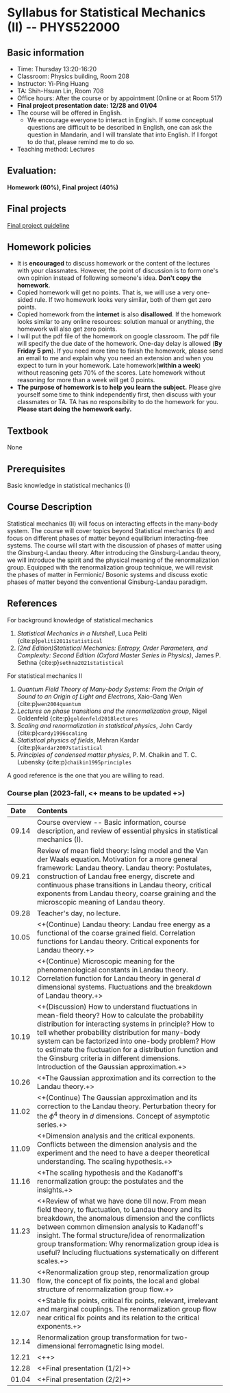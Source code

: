 # Syllabus for Statistical Mechanics (II) -- PHYS522000

[//]: <> (> 盡信書不如無書。--孟子 道可道，非常道。--老子The quotes above are very elegant descriptions about the attitude of learning. If one completely believe what a book says, it is better not to read any books. Any books should not become an obstacles for thinking. )

## Basic information
* Time: Thursday 13:20-16:20
* Classroom: Physics building, Room 208 
* Instructor: Yi-Ping Huang
* TA: Shih-Hsuan Lin, Room 708
* Office hours: After the course or by appointment (Online or at Room 517)
* **Final project presentation date: 12/28 and 01/04**
* The course will be offered in English.
	* We encourage everyone to interact in English. If some conceptual questions are difficult to be described in English, one can ask the question in Mandarin, and I will translate that into English. If I forgot to do that, please remind me to do so.
* Teaching method: Lectures 
	
## Evaluation:

**Homework (60%), Final project (40%)**

## Final projects

[Final project guideline](https://hackmd.io/@yihu3230/HkjbMnjIt)

## Homework policies

* It is **encouraged** to discuss homework or the content of the lectures with your classmates. However, the point of discussion is to form one's own opinion instead of following someone's idea. **Don't copy the homework**.
* Copied homework will get no points. That is, we will use a very one-sided rule. If two homework looks very similar, both of them get zero points.
* Copied homework from the **internet** is also **disallowed**. If the homework looks similar to any online resources: solution manual or anything, the homework will also get zero points.
* I will put the pdf file of the homework on google classroom. The pdf file will specify the due date of the homework. One-day delay is allowed (**By Friday 5 pm**). If you need more time to finish the homework, please send an email to me and explain why you need an extension and when you expect to turn in your homework. Late homework(**within a week**) without reasoning gets 70% of the scores. Late homework without reasoning for more than a week will get 0 points.
* **The purpose of homework is to help you learn the subject.** Please give yourself some time to think independently first, then discuss with your classmates or TA. TA has no responsibility to do the homework for you. **Please start doing the homework early.**

## Textbook

None

## Prerequisites

Basic knowledge in statistical mechanics (I)

## Course Description

Statistical mechanics (II) will focus on interacting effects in the many-body system. The course will cover topics beyond Statistical mechanics (I) and focus on different phases of matter beyond equilibrium interacting-free systems. The course will start with the discussion of phases of matter using the Ginsburg-Landau theory. After introducing the Ginsburg-Landau theory, we will introduce the spirit and the physical meaning of the renormalization group. Equipped with the renormalization group technique, we will revisit the phases of matter in Fermionic/ Bosonic systems and discuss exotic phases of matter beyond the conventional Ginsburg-Landau paradigm. 

## References

For background knowledge of statistical mechanics

1. *Statistical Mechanics in a Nutshell*, Luca Peliti {cite:p}`peliti2011statistical`
2. *(2nd Edition)Statistical Mechanics: Entropy, Order Parameters, and Complexity: Second Edition (Oxford Master Series in Physics)*, James P. Sethna {cite:p}`sethna2021statistical`

For statistical mechanics II

1. *Quantum Field Theory of Many-body Systems: From the Origin of Sound to an Origin of Light and Electrons*, Xaio-Gang Wen {cite:p}`wen2004quantum`
2. *Lectures on phase transitions and the renormalization group*, Nigel Goldenfeld {cite:p}`goldenfeld2018lectures`
3. *Scaling and renormalization in statistical physics*, John Cardy {cite:p}`cardy1996scaling`
4. *Statistical physics of fields*, Mehran Kardar {cite:p}`kardar2007statistical`
5. *Principles of condensed matter physics*, P. M. Chaikin and T. C. Lubensky {cite:p}`chaikin1995principles`

A good reference is the one that you are willing to read.


### Course plan (2023-fall, <+ means to be updated +>)

| Date   | Contents                                                                                                                                                                                                                                                                                                                                                                                                                        |
| :----- | :-------                                                                                                                                                                                                                                                                                                                                                                                                                        |
| 09.14  | Course overview -- Basic information, course description, and review of essential physics in statistical mechanics (I).                                                                                                                                                                                                                                                                                                         |
| 09.21  | Review of mean field theory: Ising model and the Van der Waals equation. Motivation for a more general framework: Landau theory. Landau theory: Postulates, construction of Landau free energy, discrete and continuous phase transitions in Landau theory, critical exponents from Landau theory, coarse graining and the microscopic meaning of Landau theory.                                                                |
| 09.28  | Teacher's day, no lecture.                                                                                                                                                                                                                                                                                                                                                                                                      |
| 10.05  | <+(Continue) Landau theory: Landau free energy as a functional of the coarse grained field. Correlation functions for Landau theory. Critical exponents for Landau theory.+>                                                                                                                                                                                                                                                    |
| 10.12  | <+(Continue) Microscopic meaning for the phenomenological constants in Landau theory. Correlation function for Landau theory in general $d$ dimensional systems. Fluctuations and the breakdown of Landau theory.+>                                                                                                                                                                                                             |
| 10.19  | <+(Discussion) How to understand fluctuations in mean-field theory? How to calculate the probability distribution for interacting systems in principle? How to tell whether probability distribution for many-body system can be factorized into one-body problem? How to estimate the fluctuation for a distribution function and the Ginsburg criteria in different dimensions. Introduction of the Gaussian approximation.+> |
| 10.26  | <+The Gaussian approximation and its correction to the Landau theory.+>                                                                                                                                                                                                                                                                                                                                                         |
| 11.02  | <+(Continue) The Gaussian approximation and its correction to the Landau theory. Perturbation theory for the $\phi^4$ theory in $d$ dimensions. Concept of asymptotic series.+>                                                                                                                                                                                                                                                     |
| 11.09  | <+Dimension analysis and the critical exponents. Conflicts between the dimension analysis and the experiment and the need to have a deeper theoretical understanding. The scaling hypothesis.+>                                                                                                                                                                                                                                     |
| 11.16  | <+The scaling hypothesis and the Kadanoff's renormalization group: the postulates and the insights.+>                                                                                                                                                                                                                                                                                                                               |
| 11.23  | <+Review of what we have done till now. From mean field theory, to fluctuation, to Landau theory and its breakdown, the anomalous dimension and the conflicts between common dimension analysis to Kadanoff's insight. The formal structure/idea of renormalization group transformation: Why renormalization group idea is useful? Including fluctuations systematically on different scales.+>                                    |
| 11.30  | <+Renormalization group step, renormalization group flow, the concept of fix points, the local and global structure of renormalization group flow.+>                                                                                                                                                                                                                                                                                |
| 12.07  | <+Stable fix points, critical fix points, relevant, irrelevant and marginal couplings. The renormalization group flow near critical fix points and its relation to the critical exponents.+>                                                                                                                                                                                                                                        |
| 12.14  | Renormalization group transformation for two-dimensional ferromagnetic Ising model.                                                                                                                                                                                                                                                                                                                                             |
| 12.21  | <++>                                                                                                                                                                                                                                                                                                                                                                                                                            |
| 12.28  | <+Final presentation (1/2)+>                                                                                                                                                                                                                                                                                                                                                                                                    |
| 01.04  | <+Final presentation (2/2)+>                                                                                                                                                                                                                                                                                                                                                                                                    |
